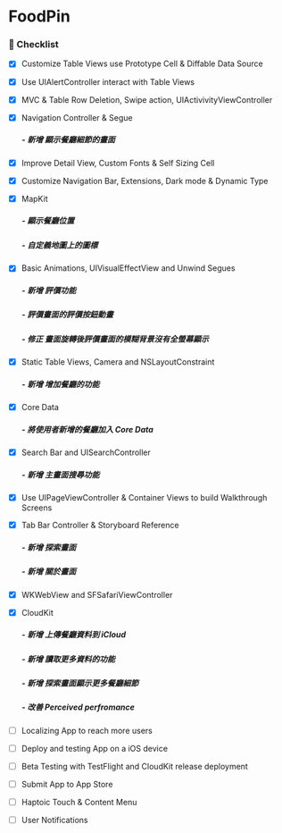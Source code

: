# FoodPin

### :bookmark: Checklist

- [X] Customize Table Views use Prototype Cell & Diffable Data Source
- [X] Use UIAlertController interact with Table Views 
- [X] MVC & Table Row Deletion, Swipe action, UIActivivityViewController
- [X] Navigation Controller & Segue
  ##### - 新增 顯示餐廳細節的畫面
- [X] Improve Detail View, Custom Fonts & Self Sizing Cell
- [X] Customize Navigation Bar, Extensions, Dark mode & Dynamic Type
- [X] MapKit
  ##### - 顯示餐廳位置
  ##### - 自定義地圖上的圖標
- [X] Basic Animations, UIVisualEffectView and Unwind Segues
  ##### - 新增 評價功能
  ##### - 評價畫面的評價按鈕動畫
  ##### - 修正 畫面旋轉後評價畫面的模糊背景沒有全螢幕顯示
- [X] Static Table Views, Camera and NSLayoutConstraint
  ##### - 新增 增加餐廳的功能
- [X] Core Data
  ##### - 將使用者新增的餐廳加入 Core Data
- [X] Search Bar and UISearchController
  ##### - 新增 主畫面搜尋功能
- [X] Use UIPageViewController & Container Views to build Walkthrough Screens
- [X] Tab Bar Controller & Storyboard Reference
  ##### - 新增 探索畫面
  ##### - 新增 關於畫面
- [X] WKWebView and SFSafariViewController
- [X] CloudKit
  ##### - 新增 上傳餐廳資料到 iCloud
  ##### - 新增 讀取更多資料的功能
  ##### - 新增 探索畫面顯示更多餐廳細節
  ##### - 改善 Perceived perfromance

- [ ] Localizing App to reach more users
- [ ] Deploy and testing App on a iOS device
- [ ] Beta Testing with TestFlight and CloudKit release deployment
- [ ] Submit App to App Store
- [ ] Haptoic Touch & Content Menu
- [ ] User Notifications
